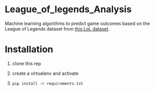 # League_of_legends_Analysis
Machine learning algorithms to predict game outcomes based on the League of Legends dataset from [this LoL dataset](https://www.kaggle.com/bobbyscience/league-of-legends-diamond-ranked-games-10-min?select=high_diamond_ranked_10min.csv).

# Installation
1. clone this rep

2. create a virtualenv and activate

3. `pip install -r requirements.txt`
